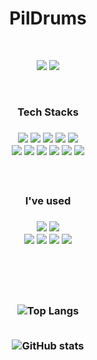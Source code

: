 <div align="center">
  
  #  PilDrums
  <br />
  <p>
    <a href="mailto:there7788@gmail.com/"><img src="https://img.shields.io/badge/there7788@gmail.com-EA4335?style=flat&logo=Gmail&logoColor=white"/></a>
    <a href=""><img src="https://img.shields.io/badge/Notion-FFFFFF?style=flat&logo=Notion&logoColor=black"/></a>
  </p>
  <br />
  <h3>Tech Stacks<h3>
    <p>
      <img src="https://img.shields.io/badge/HTML5-E34F26?style=flat&logo=HTML5&logoColor=white"/>
      <img src="https://img.shields.io/badge/CSS3-1572B6?style=flat&logo=CSS3&logoColor=white"/>
      <img src="https://img.shields.io/badge/JavaScript-F7DF1E?style=flat&logo=JavaScript&logoColor=white"/>
      <img src="https://img.shields.io/badge/TypeScript-3178C6?style=flat&logo=TypeScript&logoColor=white"/>
      <img src="https://img.shields.io/badge/React-61DAFB?style=flat&logo=React&logoColor=white"/>
      <br>
      <img src="https://img.shields.io/badge/SCSS-CC6699?style=flat&logo=Sass&logoColor=white"/>
      <img src="https://img.shields.io/badge/Styled Components-DB7093?style=flat&logo=styledcomponents&logoColor=white"/>
      <img src="https://img.shields.io/badge/Redux-764ABC?style=flat&logo=Redux&logoColor=white"/>
      <img src="https://img.shields.io/badge/ReduxSaga-999999?style=flat&logo=ReduxSaga&logoColor=white"/>
      <img src="https://img.shields.io/badge/Webpack-8DD6F9?style=flat&logo=Webpack&logoColor=white"/>
      <img src="https://img.shields.io/badge/CSS Modules-000000?style=flat&logo=cssmodules&logoColor=white"/>
    </p>
  <br />
  
  <h3>I've used<h3>
    <p>
      <img src="https://img.shields.io/badge/MacOS-000000?style=flat&logo=Apple&logoColor=white"/></a>
      <img src="https://img.shields.io/badge/Visual Studio Code-007ACC?style=flat&logo=Visual Studio Code&logoColor=white"/></a>
      <br />
      <img src="https://img.shields.io/badge/Git-F05032?style=flat&logo=Git&logoColor=white"/></a>
      <img src="https://img.shields.io/badge/GitHub-181717?style=flat&logo=GitHub&logoColor=white"/></a>
      <img src="https://img.shields.io/badge/Slack-4A154B?style=flat&logo=Slack&logoColor=white"/></a>
      <img src="https://img.shields.io/badge/Notion-FFFFFF?style=flat&logo=Notion&logoColor=black"/>
    </p>
  
  
  <br />
  <br />
  <br />
  
 ![Top Langs](https://github-readme-stats.vercel.app/api/top-langs/?username=pildrums&layout=compact)
 <br /><br />
 
 ![GitHub stats](https://github-readme-stats.vercel.app/api?username=pildrums&count_private=true&show_icons=true&theme=radical)

    
</div>


<!--
  <h4>and I've used at least once<h4>
  <img src="https://img.shields.io/badge/Python-3776AB?style=flat&logo=Python&logoColor=white"/></a>
  <img src="https://img.shields.io/badge/MongoDB-47A248?style=flat&logo=MongoDB&logoColor=white"/></a>
  <img src="https://img.shields.io/badge/Amazon AWS-232F3E?style=flat&logo=Amazon AWS&logoColor=white"/></a>
  <img src="https://img.shields.io/badge/Node.js-339933?style=flat&logo=Node.js&logoColor=white"/></a>
-->
